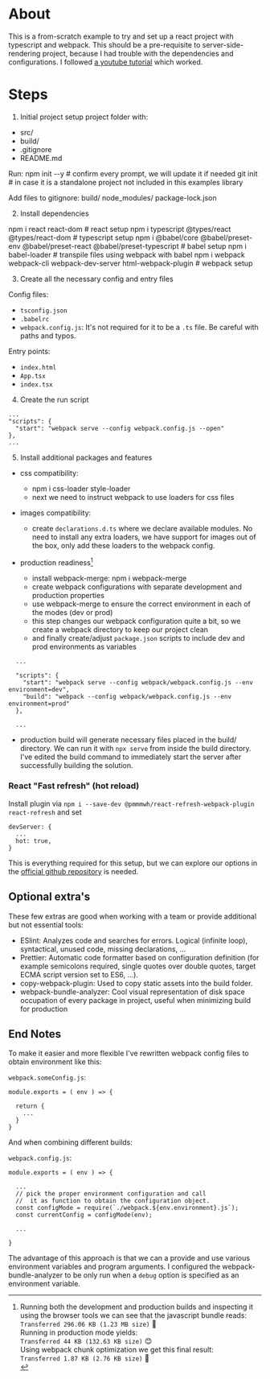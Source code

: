 # About
This is a from-scratch example to try and set up a react project with typescript and webpack. This should be a pre-requisite to server-side-rendering project, because I had trouble with the dependencies and configurations. I followed [a youtube tutorial](https://www.youtube.com/watch?v=Elpu7CIuqjY&list=PLC3y8-rFHvwiWPS2RO3BKotLRfgg_8WEo) which worked.

# Steps

1. Initial project setup
project folder with:
  - src/
  - build/
  - .gitignore
  - README.md

  Run:
    npm init --y      # confirm every prompt, we will update it if needed
    git init          # in case it is a standalone project not included in this examples library
  
  Add files to gitignore:
    build/
    node_modules/
    package-lock.json

2. Install dependencies

  npm i react react-dom                                                               # react setup
  npm i typescript @types/react @types/react-dom                                      # typescript setup
  npm i @babel/core @babel/preset-env @babel/preset-react @babel/preset-typescript    # babel setup
  npm i babel-loader                                                                  # transpile files using webpack with babel
  npm i webpack webpack-cli webpack-dev-server html-webpack-plugin                    # webpack setup

3. Create all the necessary config and entry files

Config files:
- `tsconfig.json`
- `.babelrc`
- `webpack.config.js`: It's not required for it to be a `.ts` file. Be careful with paths and typos.

Entry points:
- `index.html`
- `App.tsx`
- `index.tsx`

4. Create the run script
  ```
  ...
  "scripts": {
    "start": "webpack serve --config webpack.config.js --open"
  },
  ...
  ```

5. Install additional packages and features

- css compatibility: 
  - npm i css-loader style-loader
  - next we need to instruct webpack to use loaders for css files

- images compatibility:
  - create `declarations.d.ts` where we declare available modules. No need to install any extra loaders, we have support for images out of the box, only add these loaders to the webpack config.


- production readiness[^1]
  - install webpack-merge: npm i webpack-merge
  - create webpack configurations with separate development and production properties
  - use webpack-merge to ensure the correct environment in each of the modes (dev or prod)
  - this step changes our webpack configuration quite a bit, so we create a webpack directory to keep our project clean
  - and finally create/adjust `package.json` scripts to include dev and prod environments as variables

```
  ...
  
  "scripts": {
    "start": "webpack serve --config webpack/webpack.config.js --env environment=dev",
    "build": "webpack --config webpack/webpack.config.js --env environment=prod"
  },

  ...
  ```

  - production build will generate necessary files placed in the build/ directory. We can run it with `npx serve` from inside the build directory. I've edited the build command to immediately start the server after successfully building the solution.

### React "Fast refresh" (hot reload)
Install plugin via `npm i --save-dev @pmmmwh/react-refresh-webpack-plugin react-refresh` and set 
```
devServer: {
  ...
  hot: true,
}
```
This is everything required for this setup, but we can explore our options in the [official github repository](https://github.com/pmmmwh/react-refresh-webpack-plugin) is needed.


[^1]: Running both the development and production builds and inspecting it using the browser tools we can see that the javascript bundle reads:<br>
`Transferred 296.06 KB (1.23 MB size)` 🤔<br>
Running in production mode yields:<br>
`Transferred 44 KB (132.63 KB size)` 😊<br>
Using webpack chunk optimization we get this final result:<br>
`Transferred 1.87 KB (2.76 KB size)` 🤯<br>

## Optional extra's
These few extras are good when working with a team or provide additional but not essential tools:
- ESlint: Analyzes code and searches for errors. Logical (infinite loop), syntactical, unused code, missing declarations, ...
- Prettier: Automatic code formatter based on configuration definition (for example semicolons required, single quotes over double quotes, target ECMA script version set to ES6, ...).
- copy-webpack-plugin: Used to copy static assets into the build folder.
- webpack-bundle-analyzer: Cool visual representation of disk space occupation of every package in project, useful when minimizing build for production

## End Notes
To make it easier and more flexible I've rewritten webpack config files to obtain environment like this:

`webpack.someConfig.js`:

``` 
module.exports = ( env ) => {
  
  return {
    ...
  }
}
```

And when combining different builds:

`webpack.config.js`:

```
module.exports = ( env ) => {
  
  ...
  // pick the proper environment configuration and call
  //  it as function to obtain the configuration object.
  const configMode = require(`./webpack.${env.environment}.js`); 
  const currentConfig = configMode(env);
  
  ...

}
```

The advantage of this approach is that we can a provide and use various environment variables and program arguments. I configured the webpack-bundle-analyzer to be only run when a `debug` option is specified as an environment variable.